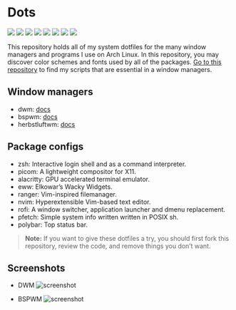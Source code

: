 # Dots

![](https://img.shields.io/badge/-Gnu-informational?style=flat&logo=GNU&logoColor=white&color=A42E2B) ![](https://img.shields.io/badge/-Linux-informational?style=flat&logo=Linux&logoColor=white&color=000000) ![](https://img.shields.io/badge/-Arch-informational?style=flat&logo=Arch-Linux&logoColor=white&color=1793D1) ![](https://img.shields.io/badge/-Xorg-informational?style=flat&logo=X.Org&logoColor=white&color=F28834) ![](https://img.shields.io/badge/-ZSH-informational?style=flat&logo=gnu-bash&logoColor=white&color=C97E84) ![](https://img.shields.io/badge/-Vim-informational?style=flat&logo=neovim&message="Neovim"&logoColor=white&color=019733) ![](https://img.shields.io/github/stars/nipunravisara/dots-x2) ![](https://img.shields.io/github/forks/nipunravisara/dots-x2?color=teal)

This repository holds all of my system dotfiles for the many window managers and programs I use on Arch Linux.
In this repository, you may discover color schemes and fonts used by all of the packages. [Go to this repository](https://github.com/nipunravisara/scripts) to find my scripts that are essential in a window managers.

## Window managers

- dwm: [docs](https://dwm.suckless.org/)
- bspwm: [docs](https://github.com/baskerville/bspwm)
- herbstluftwm: [docs](https://herbstluftwm.org/)

## Package configs

- zsh: Interactive login shell and as a command interpreter.
- picom: A lightweight compositor for X11.
- alacritty: GPU accelerated terminal emulator.
- eww: Elkowar’s Wacky Widgets.
- ranger: Vim-inspired filemanager.
- nvim: Hyperextensible Vim-based text editor.
- rofi: A window switcher, application launcher and dmenu replacement.
- pfetch: Simple system info written written in POSIX sh.
- polybar: Top status bar.
> **Note:** If you want to give these dotfiles a try, you should first fork this repository, review the code, and remove things you don’t want.

## Screenshots

- DWM
  ![screenshot](https://raw.githubusercontent.com/nipunravisara/dots-x2/master/screenshots/screenshot-0.png)

- BSPWM
  ![screenshot](https://raw.githubusercontent.com/nipunravisara/dots-x2/master/screenshots/screenshot-1.png)
